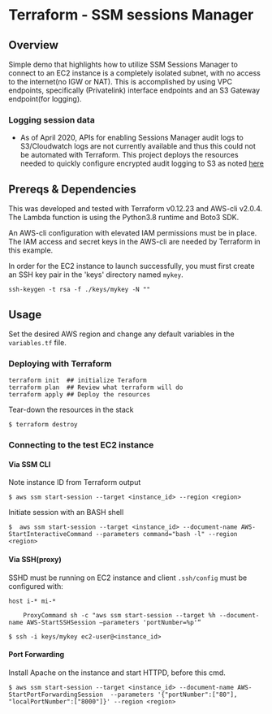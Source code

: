 # Terraform - SSM sessions Manager

## Overview

Simple demo that highlights how to utilize SSM Sessions Manager to connect to an EC2 instance is a completely isolated subnet, with no access to the internet(no IGW or NAT). This is accomplished by using VPC endpoints, specifically (Privatelink) interface endpoints and an S3 Gateway endpoint(for logging).

### Logging session data
- As of April 2020, APIs for enabling Sessions Manager audit logs to S3/Cloudwatch logs are not currently available and thus this could not be automated with Terraform. This project deploys the resources needed to quickly configure encrypted audit logging to S3 as noted [here](https://docs.aws.amazon.com/systems-manager/latest/userguide/session-manager-logging-auditing.html#session-manager-logging-auditing-s3)  


## Prereqs & Dependencies

This was developed and tested with Terraform v0.12.23 and AWS-cli v2.0.4. The Lambda function is using the Python3.8 runtime and Boto3 SDK.

An AWS-cli configuration with elevated IAM permissions must be in place. The IAM access and secret keys in the AWS-cli are needed by Terraform in this example.

In order for the EC2 instance to launch successfully, you must first create an SSH key pair in the 'keys' directory named `mykey`.

```
ssh-keygen -t rsa -f ./keys/mykey -N ""
```


## Usage

Set the desired AWS region and change any default variables in the `variables.tf` file.

### Deploying with Terraform
```
terraform init  ## initialize Teraform
terraform plan  ## Review what terraform will do
terraform apply ## Deploy the resources
```
Tear-down the resources in the stack
```
$ terraform destroy
```
### Connecting to the test EC2 instance
#### Via SSM CLI
Note instance ID from Terraform output

```
$ aws ssm start-session --target <instance_id> --region <region>
```
Initiate session with an BASH shell
```
$  aws ssm start-session --target <instance_id> --document-name AWS-StartInteractiveCommand --parameters command="bash -l" --region <region>
```
#### Via SSH(proxy)
SSHD must be running on EC2 instance and client `.ssh/config`  must be configured with:
```
host i-* mi-*

    ProxyCommand sh -c "aws ssm start-session --target %h --document-name AWS-StartSSHSession —parameters 'portNumber=%p'“
```

```
$ ssh -i keys/mykey ec2-user@<instance_id>
```

#### Port Forwarding
Install Apache on the instance and start HTTPD, before this cmd.
```
$ aws ssm start-session --target <instance_id> --document-name AWS-StartPortForwardingSession  --parameters '{"portNumber":["80"], "localPortNumber":["8000"]}' --region <region>
```
